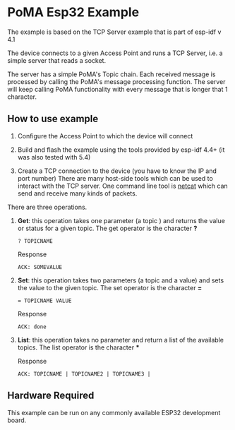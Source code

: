 # PoMA Esp32 Example 
The example is based on the TCP Server example that is part of esp-idf v 4.1

The device connects to a given Access Point and  runs a TCP Server, i.e. a simple server that reads a socket. 

The server has a simple PoMA's Topic chain.  Each received message is processed by calling the PoMA's message processing function.
The server will keep calling PoMA functionality with every message that is longer that 1 character.

## How to use example

1.  Configure the Access Point to which the device will connect

2.  Build and flash the example using the tools provided by esp-idf 4.4+ (it was also tested with 5.4)

3.  Create a TCP connection to the device (you have to know the IP and port number)
There are many host-side tools which can be used to interact with the TCP server. 
One command line tool is [netcat](http://netcat.sourceforge.net) which can send and receive many kinds of packets. 

There are three operations.

1. **Get**: this operation takes one parameter (a topic ) and returns the value or status for a given topic. The get operator is the character **?** 

    ```
    ? TOPICNAME
    ```
    Response

    ```
    ACK: SOMEVALUE
    ```

1. **Set**: this operation takes two parameters (a topic and a value) and sets the value to the given topic. The set operator is the character **=**

    ```
    = TOPICNAME VALUE
    ```
    
    Response

    ```
    ACK: done
    ```

1. **List**: this operation takes no parameter and return a list of the available topics. The list  operator is the character **\***  
    
    Response

    ```
    ACK: TOPICNAME | TOPICNAME2 | TOPICNAME3 |
    ```

## Hardware Required

This example can be run on any commonly available ESP32 development board.

